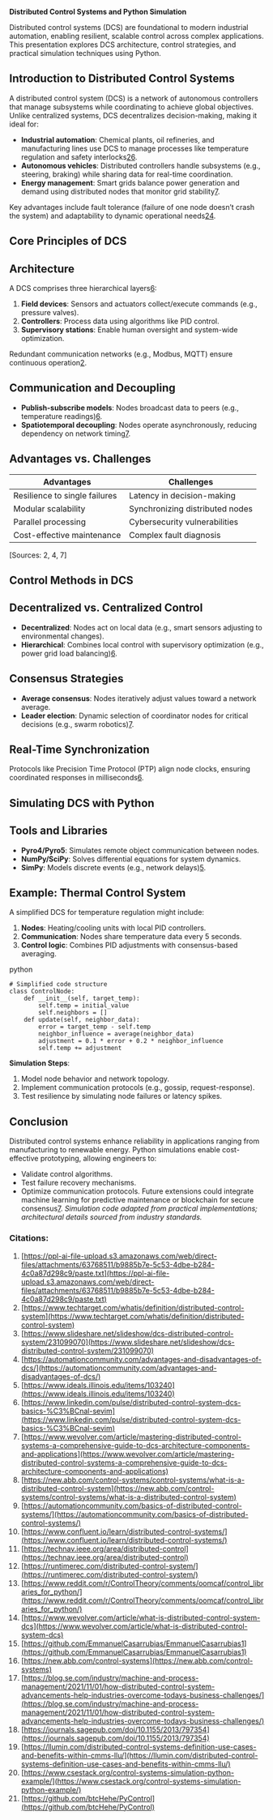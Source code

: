 **Distributed Control Systems and Python Simulation**

Distributed control systems (DCS) are foundational to modern industrial automation, enabling resilient, scalable control across complex applications. This presentation explores DCS architecture, control strategies, and practical simulation techniques using Python.

## **Introduction to Distributed Control Systems**

A distributed control system (DCS) is a network of autonomous controllers that manage subsystems while coordinating to achieve global objectives. Unlike centralized systems, DCS decentralizes decision-making, making it ideal for:

- **Industrial automation**: Chemical plants, oil refineries, and manufacturing lines use DCS to manage processes like temperature regulation and safety interlocks[2](https://www.techtarget.com/whatis/definition/distributed-control-system)[6](https://www.linkedin.com/pulse/distributed-control-system-dcs-basics-%C3%BCnal-sevim).
- **Autonomous vehicles**: Distributed controllers handle subsystems (e.g., steering, braking) while sharing data for real-time coordination.
- **Energy management**: Smart grids balance power generation and demand using distributed nodes that monitor grid stability[7](https://www.wevolver.com/article/mastering-distributed-control-systems-a-comprehensive-guide-to-dcs-architecture-components-and-applications).

Key advantages include fault tolerance (failure of one node doesn’t crash the system) and adaptability to dynamic operational needs[2](https://www.techtarget.com/whatis/definition/distributed-control-system)[4](https://automationcommunity.com/advantages-and-disadvantages-of-dcs/).

## **Core Principles of DCS**
## **Architecture**

A DCS comprises three hierarchical layers[6](https://www.linkedin.com/pulse/distributed-control-system-dcs-basics-%C3%BCnal-sevim):

1. **Field devices**: Sensors and actuators collect/execute commands (e.g., pressure valves).
2. **Controllers**: Process data using algorithms like PID control.
3. **Supervisory stations**: Enable human oversight and system-wide optimization.

Redundant communication networks (e.g., Modbus, MQTT) ensure continuous operation[2](https://www.techtarget.com/whatis/definition/distributed-control-system).

## **Communication and Decoupling**

- **Publish-subscribe models**: Nodes broadcast data to peers (e.g., temperature readings)[6](https://www.linkedin.com/pulse/distributed-control-system-dcs-basics-%C3%BCnal-sevim).
- **Spatiotemporal decoupling**: Nodes operate asynchronously, reducing dependency on network timing[7](https://www.wevolver.com/article/mastering-distributed-control-systems-a-comprehensive-guide-to-dcs-architecture-components-and-applications).

## **Advantages vs. Challenges**

|**Advantages**|**Challenges**|
|---|---|
|Resilience to single failures|Latency in decision-making|
|Modular scalability|Synchronizing distributed nodes|
|Parallel processing|Cybersecurity vulnerabilities|
|Cost-effective maintenance|Complex fault diagnosis|

[Sources: 2, 4, 7]
## **Control Methods in DCS**

## **Decentralized vs. Centralized Control**

- **Decentralized**: Nodes act on local data (e.g., smart sensors adjusting to environmental changes).
- **Hierarchical**: Combines local control with supervisory optimization (e.g., power grid load balancing)[6](https://www.linkedin.com/pulse/distributed-control-system-dcs-basics-%C3%BCnal-sevim).

## **Consensus Strategies**
- **Average consensus**: Nodes iteratively adjust values toward a network average.
- **Leader election**: Dynamic selection of coordinator nodes for critical decisions (e.g., swarm robotics)[7](https://www.wevolver.com/article/mastering-distributed-control-systems-a-comprehensive-guide-to-dcs-architecture-components-and-applications).
## **Real-Time Synchronization**

Protocols like Precision Time Protocol (PTP) align node clocks, ensuring coordinated responses in milliseconds[6](https://www.linkedin.com/pulse/distributed-control-system-dcs-basics-%C3%BCnal-sevim).
## **Simulating DCS with Python**

## **Tools and Libraries**

- **Pyro4/Pyro5**: Simulates remote object communication between nodes.
- **NumPy/SciPy**: Solves differential equations for system dynamics.
- **SimPy**: Models discrete events (e.g., network delays)[5](https://www.ideals.illinois.edu/items/103240).

## **Example: Thermal Control System**

A simplified DCS for temperature regulation might include:

1. **Nodes**: Heating/cooling units with local PID controllers.
2. **Communication**: Nodes share temperature data every 5 seconds.
3. **Control logic**: Combines PID adjustments with consensus-based averaging.

python

```
# Simplified code structure  
class ControlNode:
	def __init__(self, target_temp):
		self.temp = initial_value
        self.neighbors = []
	def update(self, neighbor_data):
        error = target_temp - self.temp
        neighbor_influence = average(neighbor_data)
        adjustment = 0.1 * error + 0.2 * neighbor_influence
        self.temp += adjustment
```

**Simulation Steps**:

1. Model node behavior and network topology.
2. Implement communication protocols (e.g., gossip, request-response).
3. Test resilience by simulating node failures or latency spikes.

## **Conclusion**
Distributed control systems enhance reliability in applications ranging from manufacturing to renewable energy. Python simulations enable cost-effective prototyping, allowing engineers to:

- Validate control algorithms.
- Test failure recovery mechanisms.
- Optimize communication protocols.
Future extensions could integrate machine learning for predictive maintenance or blockchain for secure consensus[7](https://www.wevolver.com/article/mastering-distributed-control-systems-a-comprehensive-guide-to-dcs-architecture-components-and-applications).
_Simulation code adapted from practical implementations; architectural details sourced from industry standards._

### Citations:

1. [https://ppl-ai-file-upload.s3.amazonaws.com/web/direct-files/attachments/63768511/b9885b7e-5c53-4dbe-b284-4c0a87d298c9/paste.txt](https://ppl-ai-file-upload.s3.amazonaws.com/web/direct-files/attachments/63768511/b9885b7e-5c53-4dbe-b284-4c0a87d298c9/paste.txt)
2. [https://www.techtarget.com/whatis/definition/distributed-control-system](https://www.techtarget.com/whatis/definition/distributed-control-system)
3. [https://www.slideshare.net/slideshow/dcs-distributed-control-system/231099070](https://www.slideshare.net/slideshow/dcs-distributed-control-system/231099070)
4. [https://automationcommunity.com/advantages-and-disadvantages-of-dcs/](https://automationcommunity.com/advantages-and-disadvantages-of-dcs/)
5. [https://www.ideals.illinois.edu/items/103240](https://www.ideals.illinois.edu/items/103240)
6. [https://www.linkedin.com/pulse/distributed-control-system-dcs-basics-%C3%BCnal-sevim](https://www.linkedin.com/pulse/distributed-control-system-dcs-basics-%C3%BCnal-sevim)
7. [https://www.wevolver.com/article/mastering-distributed-control-systems-a-comprehensive-guide-to-dcs-architecture-components-and-applications](https://www.wevolver.com/article/mastering-distributed-control-systems-a-comprehensive-guide-to-dcs-architecture-components-and-applications)
8. [https://new.abb.com/control-systems/control-systems/what-is-a-distributed-control-system](https://new.abb.com/control-systems/control-systems/what-is-a-distributed-control-system)
9. [https://automationcommunity.com/basics-of-distributed-control-systems/](https://automationcommunity.com/basics-of-distributed-control-systems/)
10. [https://www.confluent.io/learn/distributed-control-systems/](https://www.confluent.io/learn/distributed-control-systems/)
11. [https://technav.ieee.org/area/distributed-control](https://technav.ieee.org/area/distributed-control)
12. [https://runtimerec.com/distributed-control-system/](https://runtimerec.com/distributed-control-system/)
13. [https://www.reddit.com/r/ControlTheory/comments/oomcaf/control_libraries_for_python/](https://www.reddit.com/r/ControlTheory/comments/oomcaf/control_libraries_for_python/)
14. [https://www.wevolver.com/article/what-is-distributed-control-system-dcs](https://www.wevolver.com/article/what-is-distributed-control-system-dcs)
15. [https://github.com/EmmanuelCasarrubias/EmmanuelCasarrubias1](https://github.com/EmmanuelCasarrubias/EmmanuelCasarrubias1)
16. [https://new.abb.com/control-systems](https://new.abb.com/control-systems)
17. [https://blog.se.com/industry/machine-and-process-management/2021/11/01/how-distributed-control-system-advancements-help-industries-overcome-todays-business-challenges/](https://blog.se.com/industry/machine-and-process-management/2021/11/01/how-distributed-control-system-advancements-help-industries-overcome-todays-business-challenges/)
18. [https://journals.sagepub.com/doi/10.1155/2013/797354](https://journals.sagepub.com/doi/10.1155/2013/797354)
19. [https://llumin.com/distributed-control-systems-definition-use-cases-and-benefits-within-cmms-llu/](https://llumin.com/distributed-control-systems-definition-use-cases-and-benefits-within-cmms-llu/)
20. [https://www.csestack.org/control-systems-simulation-python-example/](https://www.csestack.org/control-systems-simulation-python-example/)
21. [https://github.com/btcHehe/PyControl](https://github.com/btcHehe/PyControl)
